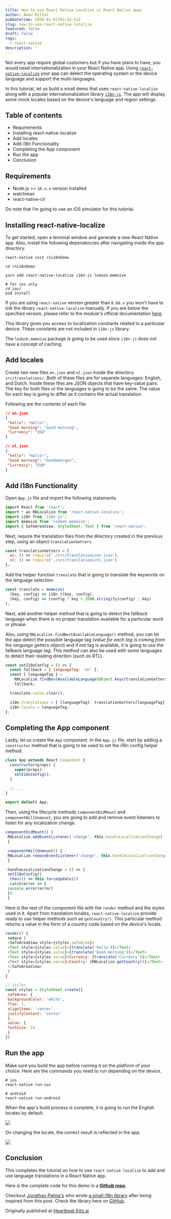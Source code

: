 ```yaml
---
title: How to use React Native Localize in React Native apps
author: Aman Mittal
pubDatetime: 2020-01-01T03:42:51Z
slug: how-to-use-react-native-localize
featured: false
draft: false
tags:
  - react-native
description: ''
---
```


Not every app require global customers but if you have plans to have, you would need internationalization in your React Native app. Using [`react-native-localize`](https://github.com/react-native-community/react-native-localize) your app can detect the operating system or the device language and support the multi-languages.

In this tutorial, let us build a small demo that uses `react-native-localize` along with a popular internationalization library [`i18n-js`](https://github.com/fnando/i18n-js). The app will display some mock locales based on the device's language and region settings.

## Table of contents

- Requirements
- Installing react-native-localize
- Add locales
- Add i18n Functionality
- Completing the App component
- Run the app
- Conclusion

## Requirements

- Node.js >= `10.x.x` version installed
- watchman
- react-native-cli

Do note that I’m going to use an iOS simulator for this tutorial.

## Installing react-native-localize

To get started, open a terminal window and generate a new React Native app. Also, install the following dependencies after navigating inside the app directory.

```shell
react-native init rni18nDemo

cd rni18nDemo

yarn add react-native-localize i18n-js lodash.memoize

# for ios only
cd ios/
pod install
```

If you are using `react-native` version greater than `0.60.x` you won't have to link the library `react-native-localize` manually. If you are below the specified version, please refer to the module's official documentation [here](https://github.com/react-native-community/react-native-localize).

This library gives you access to localization constants related to a particular device. These constants are not included in `i18n-js` library.

The `lodash.memoize` package is going to be used since `i18n-js` does not have a concept of caching.

## Add locales

Create two new files `en.json` and `nl.json` inside the directory `src/translations/`. Both of these files are for separate languages: English, and Dutch. Inside these files are JSON objects that have key-value pairs. The key for both files or the languages is going to be the same. The value for each key is going to differ as it contains the actual translation.

Following are the contents of each file:

```json
// en.json
{
 "hello": "Hello!",
 "Good morning": "Good morning",
 "Currency": "USD"
}

// nl.json
{
 "hello": "Hallo!",
 "Good morning": "Goedemorgen",
 "Currency": "EUR"
}
```

## Add i18n Functionality

Open `App.js` file and import the following statements.

```js
import React from 'react';
import * as RNLocalize from 'react-native-localize';
import i18n from 'i18n-js';
import memoize from 'lodash.memoize';
import { SafeAreaView, StyleSheet, Text } from 'react-native';
```

Next, require the translation files from the directory created in the previous step, using an object `translationGetters`.

```js
const translationGetters = {
  en: () => require('./src/translations/en.json'),
  nl: () => require('./src/translations/nl.json')
};
```

Add the helper function `translate` that is going to translate the keywords on the language selection.

```js
const translate = memoize(
  (key, config) => i18n.t(key, config),
  (key, config) => (config ? key + JSON.stringify(config) : key)
);
```

Next, add another helper method that is going to detect the fallback language when there is no proper translation available for a particular word or phrase.

Also, using `RNLocalize.findBestAvailableLanguage()` method, you can let the app detect the possible language tag (_value for each tag is coming from the language getters object_) and if not tag is available, it is going to use the fallback language tag. This method can also be used with some languages to detect their reading direction (_such as RTL_).

```js
const setI18nConfig = () => {
  const fallback = { languageTag: 'en' };
  const { languageTag } =
    RNLocalize.findBestAvailableLanguage(Object.keys(translationGetters)) ||
    fallback;

  translate.cache.clear();

  i18n.translations = { [languageTag]: translationGetters[languageTag]() };
  i18n.locale = languageTag;
};
```

## Completing the App component

Lastly, let us create the `App` component. In the `App.js` file, start by adding a `constructor` method that is going to be used to set the i18n config helper method.

```js
class App extends React.Component {
  constructor(props) {
    super(props);
    setI18nConfig();
  }

  // ...
}

export default App;
```

Then, using the lifecycle methods `componentDidMount` and `componentWillUnmount`, you are going to add and remove event listeners to listen for any localization change.

```js
componentDidMount() {
 RNLocalize.addEventListener('change', this.handleLocalizationChange)
 }

 componentWillUnmount() {
 RNLocalize.removeEventListener('change', this.handleLocalizationChange)
 }

 handleLocalizationChange = () => {
 setI18nConfig()
 .then(() => this.forceUpdate())
 .catch(error => {
 console.error(error)
 })
 }
```

Here is the rest of the component file with the `render` method and the styles used in it. Apart from translation locales, `react-native-localize` provide ready to use helper methods such as `getCountry()`. This particular method returns a value in the form of a country code based on the device's locale.

```js
render() {
 return (
 <SafeAreaView style={styles.safeArea}>
 <Text style={styles.value}>{translate('hello')}</Text>
 <Text style={styles.value}>{translate('Good morning')}</Text>
 <Text style={styles.value}>Currency: {translate('Currency')}</Text>
 <Text style={styles.value}>Country: {RNLocalize.getCountry()}</Text>
 </SafeAreaView>
 )
}

// styles
const styles = StyleSheet.create({
 safeArea: {
 backgroundColor: 'white',
 flex: 1,
 alignItems: 'center',
 justifyContent: 'center'
 },
 value: {
 fontSize: 24
 }
})
```

## Run the app

Make sure you build the app before running it on the platform of your choice. Here are the commands you need to run depending on the device.

```shell
# ios
react-native run-ios

# android
react-native run-android
```

When the app's build process is complete, it is going to run the English locales by default.

<img src='https://miro.medium.com/max/350/1*3KLq-CScY5yMp1pPnf1qjg.png' />

On changing the locale, the correct result is reflected in the app.

<img src='https://miro.medium.com/max/377/1*cURVMx8splW7SgIaLd6y_g.gif' />

## Conclusion

This completes the tutorial on how to use `react-native-localize` to add and use language translations in a React Native app.

Here is the complete code for this demo in a **[Github repo](https://github.com/amandeepmittal/rni18nDemo)**.

Checkout [Jonathan Palma's](https://x.com/jonathanpalma__) who wrote [a small i18n library](https://github.com/jonathanpalma/react-native-simple-i18n#readme) after being inspired from this post. Check the library here on [GitHub](https://github.com/jonathanpalma/react-native-simple-i18n#readme).

Originally published at [Heartbeat.fritz.ai](https://heartbeat.fritz.ai/how-to-use-react-native-localize-in-react-native-apps-3bb3d510f801)
